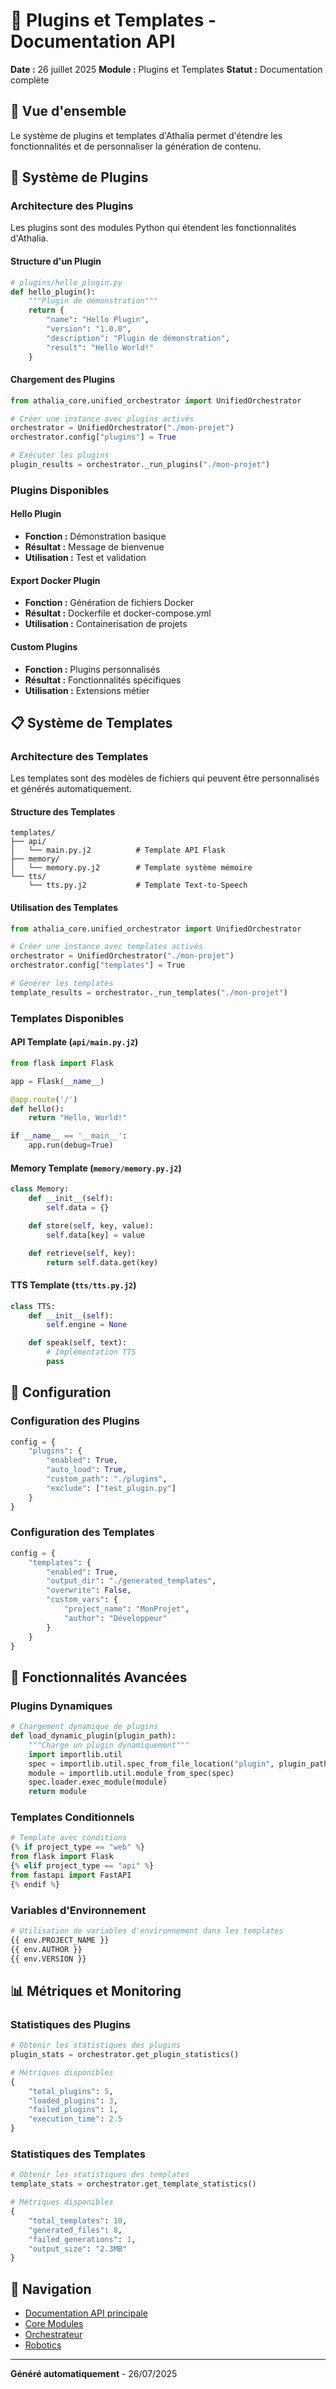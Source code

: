 # 🔌 Plugins et Templates - Documentation API

**Date :** 26 juillet 2025
**Module :** Plugins et Templates
**Statut :** Documentation complète

## 🎯 Vue d'ensemble

Le système de plugins et templates d'Athalia permet d'étendre les fonctionnalités et de personnaliser la génération de contenu.

## 🔌 Système de Plugins

### **Architecture des Plugins**

Les plugins sont des modules Python qui étendent les fonctionnalités d'Athalia.

#### Structure d'un Plugin
```python
# plugins/hello_plugin.py
def hello_plugin():
    """Plugin de démonstration"""
    return {
        "name": "Hello Plugin",
        "version": "1.0.0",
        "description": "Plugin de démonstration",
        "result": "Hello World!"
    }
```

#### Chargement des Plugins
```python
from athalia_core.unified_orchestrator import UnifiedOrchestrator

# Créer une instance avec plugins activés
orchestrator = UnifiedOrchestrator("./mon-projet")
orchestrator.config["plugins"] = True

# Exécuter les plugins
plugin_results = orchestrator._run_plugins("./mon-projet")
```

### **Plugins Disponibles**

#### **Hello Plugin**
- **Fonction :** Démonstration basique
- **Résultat :** Message de bienvenue
- **Utilisation :** Test et validation

#### **Export Docker Plugin**
- **Fonction :** Génération de fichiers Docker
- **Résultat :** Dockerfile et docker-compose.yml
- **Utilisation :** Containerisation de projets

#### **Custom Plugins**
- **Fonction :** Plugins personnalisés
- **Résultat :** Fonctionnalités spécifiques
- **Utilisation :** Extensions métier

## 📋 Système de Templates

### **Architecture des Templates**

Les templates sont des modèles de fichiers qui peuvent être personnalisés et générés automatiquement.

#### Structure des Templates
```
templates/
├── api/
│   └── main.py.j2          # Template API Flask
├── memory/
│   └── memory.py.j2        # Template système mémoire
└── tts/
    └── tts.py.j2           # Template Text-to-Speech
```

#### Utilisation des Templates
```python
from athalia_core.unified_orchestrator import UnifiedOrchestrator

# Créer une instance avec templates activés
orchestrator = UnifiedOrchestrator("./mon-projet")
orchestrator.config["templates"] = True

# Générer les templates
template_results = orchestrator._run_templates("./mon-projet")
```

### **Templates Disponibles**

#### **API Template** (`api/main.py.j2`)
```python
from flask import Flask

app = Flask(__name__)

@app.route('/')
def hello():
    return "Hello, World!"

if __name__ == '__main__':
    app.run(debug=True)
```

#### **Memory Template** (`memory/memory.py.j2`)
```python
class Memory:
    def __init__(self):
        self.data = {}

    def store(self, key, value):
        self.data[key] = value

    def retrieve(self, key):
        return self.data.get(key)
```

#### **TTS Template** (`tts/tts.py.j2`)
```python
class TTS:
    def __init__(self):
        self.engine = None

    def speak(self, text):
        # Implémentation TTS
        pass
```

## 🔧 Configuration

### **Configuration des Plugins**
```python
config = {
    "plugins": {
        "enabled": True,
        "auto_load": True,
        "custom_path": "./plugins",
        "exclude": ["test_plugin.py"]
    }
}
```

### **Configuration des Templates**
```python
config = {
    "templates": {
        "enabled": True,
        "output_dir": "./generated_templates",
        "overwrite": False,
        "custom_vars": {
            "project_name": "MonProjet",
            "author": "Développeur"
        }
    }
}
```

## 🎯 Fonctionnalités Avancées

### **Plugins Dynamiques**
```python
# Chargement dynamique de plugins
def load_dynamic_plugin(plugin_path):
    """Charge un plugin dynamiquement"""
    import importlib.util
    spec = importlib.util.spec_from_file_location("plugin", plugin_path)
    module = importlib.util.module_from_spec(spec)
    spec.loader.exec_module(module)
    return module
```

### **Templates Conditionnels**
```python
# Template avec conditions
{% if project_type == "web" %}
from flask import Flask
{% elif project_type == "api" %}
from fastapi import FastAPI
{% endif %}
```

### **Variables d'Environnement**
```python
# Utilisation de variables d'environnement dans les templates
{{ env.PROJECT_NAME }}
{{ env.AUTHOR }}
{{ env.VERSION }}
```

## 📊 Métriques et Monitoring

### **Statistiques des Plugins**
```python
# Obtenir les statistiques des plugins
plugin_stats = orchestrator.get_plugin_statistics()

# Métriques disponibles
{
    "total_plugins": 5,
    "loaded_plugins": 3,
    "failed_plugins": 1,
    "execution_time": 2.5
}
```

### **Statistiques des Templates**
```python
# Obtenir les statistiques des templates
template_stats = orchestrator.get_template_statistics()

# Métriques disponibles
{
    "total_templates": 10,
    "generated_files": 8,
    "failed_generations": 1,
    "output_size": "2.3MB"
}
```

## 🔗 Navigation

- [Documentation API principale](README.md)
- [Core Modules](core_modules.md)
- [Orchestrateur](orchestrator.md)
- [Robotics](robotics.md)

---

**Généré automatiquement** - 26/07/2025
